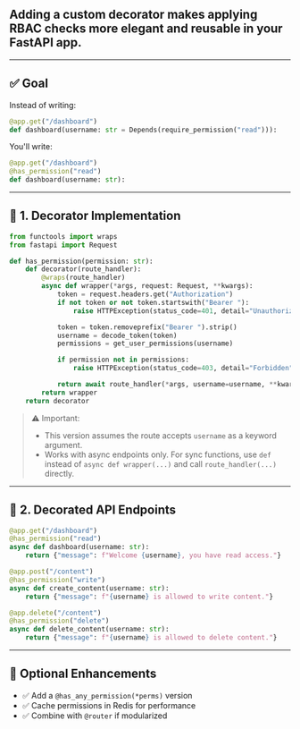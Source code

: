 ## Adding a **custom decorator** makes applying RBAC checks more elegant and reusable in your FastAPI app.

---

## ✅ Goal

Instead of writing:

```python
@app.get("/dashboard")
def dashboard(username: str = Depends(require_permission("read"))):
```

You'll write:

```python
@app.get("/dashboard")
@has_permission("read")
def dashboard(username: str):
```

---

## 🧩 1. Decorator Implementation

```python
from functools import wraps
from fastapi import Request

def has_permission(permission: str):
    def decorator(route_handler):
        @wraps(route_handler)
        async def wrapper(*args, request: Request, **kwargs):
            token = request.headers.get("Authorization")
            if not token or not token.startswith("Bearer "):
                raise HTTPException(status_code=401, detail="Unauthorized")

            token = token.removeprefix("Bearer ").strip()
            username = decode_token(token)
            permissions = get_user_permissions(username)

            if permission not in permissions:
                raise HTTPException(status_code=403, detail="Forbidden")

            return await route_handler(*args, username=username, **kwargs)
        return wrapper
    return decorator
```

> ⚠️ Important:
>
> * This version assumes the route accepts `username` as a keyword argument.
> * Works with async endpoints only. For sync functions, use `def` instead of `async def wrapper(...)` and call `route_handler(...)` directly.

---

## 🧪 2. Decorated API Endpoints

```python
@app.get("/dashboard")
@has_permission("read")
async def dashboard(username: str):
    return {"message": f"Welcome {username}, you have read access."}

@app.post("/content")
@has_permission("write")
async def create_content(username: str):
    return {"message": f"{username} is allowed to write content."}

@app.delete("/content")
@has_permission("delete")
async def delete_content(username: str):
    return {"message": f"{username} is allowed to delete content."}
```

---

## 🧼 Optional Enhancements

* ✅ Add a `@has_any_permission(*perms)` version
* ✅ Cache permissions in Redis for performance
* ✅ Combine with `@router` if modularized


